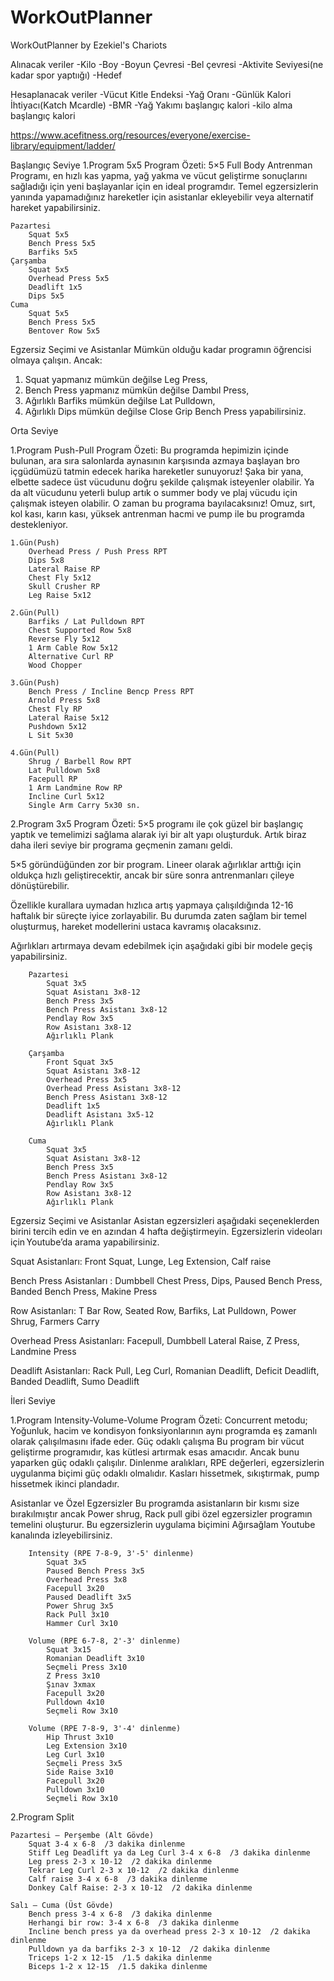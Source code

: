 # WorkOutPlanner
WorkOutPlanner by Ezekiel's Chariots

Alınacak veriler
-Kilo
-Boy
-Boyun Çevresi
-Bel çevresi
-Aktivite Seviyesi(ne kadar spor yaptıığı)
-Hedef

Hesaplanacak veriler
-Vücut Kitle Endeksi
-Yağ Oranı
-Günlük Kalori İhtiyacı(Katch Mcardle)
-BMR
-Yağ Yakımı başlangıç kalori
-kilo alma başlangıç kalori




https://www.acefitness.org/resources/everyone/exercise-library/equipment/ladder/

Başlangıç Seviye
1.Program 5x5
Program Özeti: 5×5 Full Body Antrenman Programı, en hızlı kas yapma, yağ yakma ve vücut geliştirme sonuçlarını sağladığı için yeni başlayanlar için en ideal programdır. Temel egzersizlerin yanında yapamadığınız hareketler için asistanlar ekleyebilir veya alternatif hareket yapabilirsiniz.


    Pazartesi 
        Squat 5x5
        Bench Press 5x5
        Barfiks 5x5
    Çarşamba
        Squat 5x5
        Overhead Press 5x5
        Deadlift 1x5
        Dips 5x5
    Cuma
        Squat 5x5
        Bench Press 5x5
        Bentover Row 5x5

Egzersiz Seçimi ve Asistanlar
Mümkün olduğu kadar programın öğrencisi olmaya çalışın. Ancak:
1.  Squat yapmanız mümkün değilse Leg Press,
2.  Bench Press yapmanız mümkün değilse Dambıl Press,
3.  Ağırlıklı Barfiks mümkün değilse Lat Pulldown,
4.  Ağırlıklı Dips mümkün değilse Close Grip Bench Press yapabilirsiniz.



















Orta Seviye

1.Program Push-Pull
Program Özeti: Bu programda hepimizin içinde bulunan, ara sıra salonlarda aynasının karşısında azmaya başlayan bro içgüdümüzü tatmin edecek harika hareketler sunuyoruz! Şaka bir yana, elbette sadece üst vücudunu doğru şekilde çalışmak isteyenler olabilir. Ya da alt vücudunu yeterli bulup artık o summer body ve plaj vücudu için çalışmak isteyen olabilir. O zaman bu programa bayılacaksınız! Omuz, sırt, kol kası, karın kası, yüksek antrenman hacmi ve pump ile bu programda destekleniyor.

    
    1.Gün(Push)
        Overhead Press / Push Press RPT
        Dips 5x8
        Lateral Raise RP
        Chest Fly 5x12
        Skull Crusher RP
        Leg Raise 5x12
    
    2.Gün(Pull)
        Barfiks / Lat Pulldown RPT
        Chest Supported Row 5x8
        Reverse Fly 5x12
        1 Arm Cable Row 5x12
        Alternative Curl RP
        Wood Chopper
    
    3.Gün(Push)
        Bench Press / Incline Bencp Press RPT
        Arnold Press 5x8
        Chest Fly RP
        Lateral Raise 5x12
        Pushdown 5x12
        L Sit 5x30
    
    4.Gün(Pull)
        Shrug / Barbell Row RPT
        Lat Pulldown 5x8
        Facepull RP
        1 Arm Landmine Row RP
        Incline Curl 5x12
        Single Arm Carry 5x30 sn.




2.Program 3x5
Program Özeti: 5×5 programı ile çok güzel bir başlangıç yaptık ve temelimizi sağlama alarak iyi bir alt yapı oluşturduk. Artık biraz daha ileri seviye bir programa geçmenin zamanı geldi.

5×5 göründüğünden zor bir program. Lineer olarak ağırlıklar arttığı için oldukça hızlı geliştirecektir, ancak bir süre sonra antrenmanları çileye dönüştürebilir.

Özellikle kurallara uymadan hızlıca artış yapmaya çalışıldığında 12-16 haftalık bir süreçte iyice zorlayabilir. Bu durumda zaten sağlam bir temel oluşturmuş, hareket modellerini ustaca kavramış olacaksınız.

Ağırlıkları artırmaya devam edebilmek için aşağıdaki gibi bir modele geçiş yapabilirsiniz.

        Pazartesi 
            Squat 3x5
            Squat Asistanı 3x8-12
            Bench Press 3x5
            Bench Press Asistanı 3x8-12
            Pendlay Row 3x5
            Row Asistanı 3x8-12
            Ağırlıklı Plank
            
        Çarşamba
            Front Squat 3x5
            Squat Asistanı 3x8-12
            Overhead Press 3x5
            Overhead Press Asistanı 3x8-12
            Bench Press Asistanı 3x8-12
            Deadlift 1x5
            Deadlift Asistanı 3x5-12
            Ağırlıklı Plank
            
        Cuma
            Squat 3x5
            Squat Asistanı 3x8-12
            Bench Press 3x5
            Bench Press Asistanı 3x8-12
            Pendlay Row 3x5
            Row Asistanı 3x8-12
            Ağırlıklı Plank







Egzersiz Seçimi ve Asistanlar
Asistan egzersizleri aşağıdaki seçeneklerden birini tercih edin ve en azından 4 hafta değiştirmeyin. Egzersizlerin videoları için Youtube’da arama yapabilirsiniz. 

Squat Asistanları: Front Squat, Lunge, Leg Extension, Calf raise

Bench Press Asistanları : Dumbbell Chest Press, Dips, Paused Bench Press, Banded Bench Press, Makine Press

Row Asistanları: T Bar Row, Seated Row, Barfiks, Lat Pulldown, Power Shrug, Farmers Carry

Overhead Press Asistanları: Facepull, Dumbbell Lateral Raise, Z Press, Landmine Press

Deadlift Asistanları: Rack Pull, Leg Curl, Romanian Deadlift, Deficit Deadlift, Banded Deadlift, Sumo Deadlift




İleri Seviye

1.Program Intensity-Volume-Volume
Program Özeti: Concurrent metodu; Yoğunluk, hacim ve kondisyon fonksiyonlarının aynı programda eş zamanlı olarak çalışılmasını ifade eder. Güç odaklı çalışma Bu program bir vücut geliştirme programıdır, kas kütlesi artırmak esas amacıdır. Ancak bunu yaparken güç odaklı çalışılır.
Dinlenme aralıkları, RPE değerleri, egzersizlerin uygulanma biçimi güç odaklı olmalıdır. Kasları hissetmek, sıkıştırmak, pump hissetmek ikinci plandadır.

Asistanlar ve Özel Egzersizler
Bu programda asistanların bir kısmı size bırakılmıştır ancak Power shrug, Rack pull gibi özel egzersizler programın temelini oluşturur. Bu egzersizlerin uygulama biçimini Ağırsağlam Youtube kanalında izleyebilirsiniz.

        Intensity (RPE 7-8-9, 3'-5' dinlenme)
            Squat 3x5
            Paused Bench Press 3x5
            Overhead Press 3x8
            Facepull 3x20
            Paused Deadlift 3x5
            Power Shrug 3x5
            Rack Pull 3x10
            Hammer Curl 3x10
            
        Volume (RPE 6-7-8, 2'-3' dinlenme)
            Squat 3x15
            Romanian Deadlift 3x10
            Seçmeli Press 3x10
            Z Press 3x10
            Şınav 3xmax
            Facepull 3x20
            Pulldown 4x10
            Seçmeli Row 3x10
            
        Volume (RPE 7-8-9, 3'-4' dinlenme)
            Hip Thrust 3x10
            Leg Extension 3x10
            Leg Curl 3x10
            Seçmeli Press 3x5
            Side Raise 3x10
            Facepull 3x20
            Pulldown 3x10
            Seçmeli Row 3x10



2.Program Split

    Pazartesi – Perşembe (Alt Gövde)
        Squat 3-4 x 6-8  /3 dakika dinlenme
        Stiff Leg Deadlift ya da Leg Curl 3-4 x 6-8  /3 dakika dinlenme
        Leg press 2-3 x 10-12  /2 dakika dinlenme
        Tekrar Leg Curl 2-3 x 10-12  /2 dakika dinlenme
        Calf raise 3-4 x 6-8  /3 dakika dinlenme
        Donkey Calf Raise: 2-3 x 10-12  /2 dakika dinlenme

    Salı – Cuma (Üst Gövde)
        Bench press 3-4 x 6-8  /3 dakika dinlenme
        Herhangi bir row: 3-4 x 6-8  /3 dakika dinlenme
        Incline bench press ya da overhead press 2-3 x 10-12  /2 dakika dinlenme
        Pulldown ya da barfiks 2-3 x 10-12  /2 dakika dinlenme
        Triceps 1-2 x 12-15  /1.5 dakika dinlenme
        Biceps 1-2 x 12-15  /1.5 dakika dinlenme